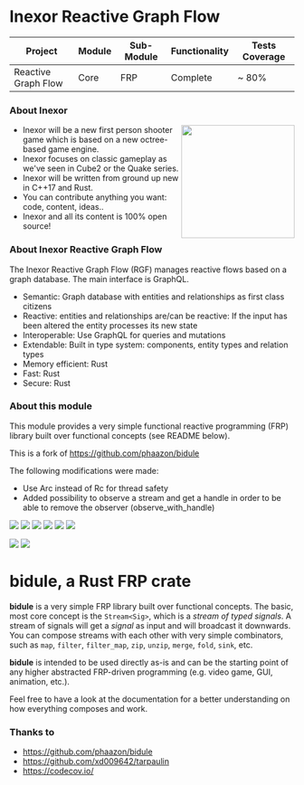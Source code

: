# Inexor Reactive Graph Flow

| Project | Module | Sub-Module | Functionality | Tests Coverage |
| --- | --- | --- | --- | --- |
| Reactive Graph Flow | Core | FRP | Complete | ~ 80% |

### About Inexor

<a href="https://inexor.org/">
<img align="right" width="200" height="200" src="https://raw.githubusercontent.com/aschaeffer/inexor-rgf-core-model/main/docs/images/inexor_2.png">
</a>

* Inexor will be a new first person shooter game which is based on a new octree-based game engine.
* Inexor focuses on classic gameplay as we've seen in Cube2 or the Quake series.
* Inexor will be written from ground up new in C++17 and Rust.
* You can contribute anything you want: code, content, ideas..
* Inexor and all its content is 100% open source!

### About Inexor Reactive Graph Flow

The Inexor Reactive Graph Flow (RGF) manages reactive flows based on a graph database. The main interface is GraphQL.

* Semantic: Graph database with entities and relationships as first class citizens
* Reactive: entities and relationships are/can be reactive: If the input has been altered the entity processes its new state
* Interoperable: Use GraphQL for queries and mutations
* Extendable: Built in type system: components, entity types and relation types
* Memory efficient: Rust
* Fast: Rust
* Secure: Rust

### About this module

This module provides a very simple functional reactive programming (FRP) library built over functional concepts (see
README below).

This is a fork of https://github.com/phaazon/bidule

The following modifications were made:

* Use Arc instead of Rc for thread safety
* Added possibility to observe a stream and get a handle in order to be able to remove the observer (observe_with_handle)

[<img src="https://img.shields.io/badge/Language-Rust-brightgreen">]()
[<img src="https://img.shields.io/badge/Platforms-Linux%20%26%20Windows-brightgreen">]()
[<img src="https://img.shields.io/github/workflow/status/aschaeffer/inexor-rgf-core-frp/Rust">](https://github.com/aschaeffer/inexor-rgf-core-frp/actions?query=workflow%3ARust)
[<img src="https://img.shields.io/github/last-commit/aschaeffer/inexor-rgf-core-frp">]()
[<img src="https://img.shields.io/github/languages/code-size/aschaeffer/inexor-rgf-core-frp">]()
[<img src="https://img.shields.io/codecov/c/github/aschaeffer/inexor-rgf-core-frp">]()

[<img src="https://img.shields.io/github/license/aschaeffer/inexor-rgf-core-frp">](https://github.com/aschaeffer/inexor-rgf-core-model/blob/main/LICENSE)
[<img src="https://img.shields.io/discord/698219248954376256?logo=discord">](https://discord.com/invite/acUW8k7)

# bidule, a Rust FRP crate

**bidule** is a very simple FRP library built over functional concepts. The basic, most core concept
is the `Stream<Sig>`, which is a *stream of typed signals*. A stream of signals will get a *signal*
as input and will broadcast it downwards. You can compose streams with each other with very simple
combinators, such as `map`, `filter`, `filter_map`, `zip`, `unzip`, `merge`, `fold`, `sink`, etc.

**bidule** is intended to be used directly as-is and can be the starting point of any higher
abstracted FRP-driven programming (e.g. video game, GUI, animation, etc.).

Feel free to have a look at the documentation for a better understanding on how everything composes
and work.

### Thanks to

* https://github.com/phaazon/bidule
* https://github.com/xd009642/tarpaulin
* https://codecov.io/
